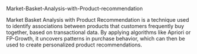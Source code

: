 Market-Basket-Analysis-with-Product-recommendation

Market Basket Analysis with Product Recommendation is a technique used to identify associations between products that customers frequently buy together, based on transactional data. By applying algorithms like Apriori or FP-Growth, it uncovers patterns in purchase behavior, which can then be used to create personalized product recommendations.
